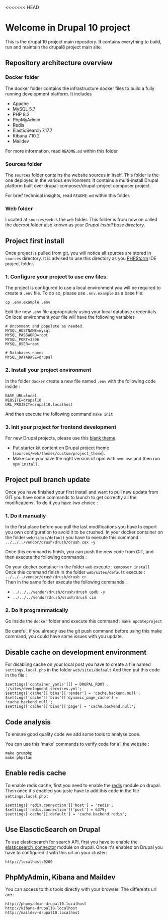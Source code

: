 <<<<<<< HEAD
# Welcome in Drupal 10 project

This is the drupal 10 project main repository. It contains everything to build, run and maintain the drupal8 project main site.

## Repository architecture overview

### Docker folder

The docker folder contains the infrastructure docker files to build a fully running development platform. It includes

* Apache
* MySQL 5.7
* PHP 8.2
* PhpMyAdmin
* Redis
* ElasticSearch 7.17.7
* Kibana 7.10.2
* Maildev

For more information, read `README.md` within this folder

### Sources folder

The `sources` folder contains the website sources in itself. This folder is the one deployed in the various environment. It contains a multi-install Drupal platform built over drupal-composer/drupal-project composer project.

For brief technical insights, read `README.md` within this folder.

### Web folder

Located at `sources/web` is the `web` folder. This folder is from now on called  the _docroot_ folder also known as your _Drupal install base directory_.


## Project first install

Once project is pulled from git, you will notice all sources are stored in `sources` directory. It is advised to use this directory as you [PHPStorm](https://www.jetbrains.com/phpstorm/) IDE project folder.

### 1. Configure your project to use env files.


The project is configured to use a local environment you will be required to create a `.env` file. To do so, please use `.env.example` as a base file:
```
cp .env.example .env
```

Edit the new `.env` file appropriately using your local database credentials.
On local environment your file will have the following variables
```
# Uncomment and populate as needed.
MYSQL_HOSTNAME=mysql
MYSQL_PASSWORD=root
MYSQL_PORT=3306
MYSQL_USER=root

# Databases names
MYSQL_DATABASE=drupal
```

### 2. Install your project environment


In the folder `docker` create a new file named `.env` with the following code inside : 
```
BASE_URL=local
WEBSITE=drupal10
URL_PROJECT=drupal10.localhost
```

And then execute the following command `make init`

### 3. Init your project for frontend development

For new Drupal projects, please use this [blank theme](https://gitlab.lyon.sqli.com/websol/frontend/starter-kit/-/tree/drupal).

* Put starter kit content on Drupal project theme (`sources/web/themes/custom/project_theme`).
* Make sure you have the right version of npm with `nvm use` and then run `npm install`.

## Project pull branch update
Once you have finished your first install and want to pull new update from GIT you have some commands to launch to get correctly all the modifications.
To do it you have two choice :

### 1. Do it manually

In the first place before you pull the last modifications you have to export you own configuration to avoid it to be crushed.
In your docker container on the folder `web/sites/default` you have to execute this command : `../../../vendor/drush/drush/drush cex -y`

Once this command is finish, you can push the new code from GIT, and then execute the following commands :

On your docker container in the folder `web` execute : `composer install`  
Once this command finish in the folder `web/sites/default` execute : `../../../vendor/drush/drush/drush cr`  
Then in the same folder execute the following commands :
*  `../../../vendor/drush/drush/drush updb -y`
*  `../../../vendor/drush/drush/drush cim`

### 2. Do it programmatically

Go inside the `docker` folder and execute this command : 
``` make updateproject ```

Be careful, if you already use the git push command before using this make command, you could have some issues with you update.

## Disable cache on development environment
For disabling cache on your local post you have to create a file named `settings.local.php` in the folder `web/sites/default`
And then put this code in the file : 
```
$settings['container_yamls'][] = DRUPAL_ROOT . '/sites/development.services.yml';
$settings['cache']['bins']['render'] = 'cache.backend.null';
$settings['cache']['bins']['dynamic_page_cache'] = 'cache.backend.null';
$settings['cache']['bins']['page'] = 'cache.backend.null';
```

## Code analysis
To ensure good quality code we add some tools to analyse code.

You can use this 'make' commands to verify code for all the website :
``` 
make grumphp
make phpstan
```

## Enable redis cache
To enable redis cache, first you need to enable the [redis](https://www.drupal.org/project/redis) module on drupal.
Then once it's enabled you juste have to add this code in the file `settings.local.php` :
```
$settings['redis.connection']['host'] = 'redis';
$settings['redis.connection']['port'] = 6379;
$settings['cache']['default'] = 'cache.backend.redis';
```

## Use ElascticSearch on Drupal
To use elasticsearch for search API, first you have to enable the [elasticsearch_connector](https://www.drupal.org/project/elasticsearch_connector) module on drupal.
Once it's enabled on Drupal you have to configured it with this url on your cluster:
```
http://localhost:9200
```

## PhpMyAdmin, Kibana and Maildev
You can access to this tools directly with your browser. 
The differents url are :
```
http://phpmyadmin-drupal10.localhost
http://kibana-drupal10.localhost
http://maildev-drupal10.localhost
```